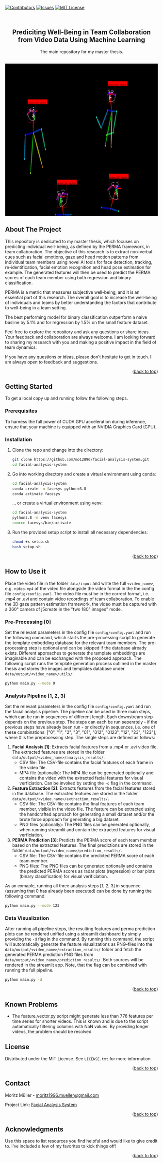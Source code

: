 <!-- Improved compatibility of back to top link: See: https://github.com/othneildrew/Best-README-Template/pull/73 -->
<a name="readme-top"></a>
<!--
*** Thanks for checking out the Best-README-Template. If you have a suggestion
*** that would make this better, please fork the repo and create a pull request
*** or simply open an issue with the tag "enhancement".
*** Don't forget to give the project a star!
*** Thanks again! Now go create something AMAZING! :D
-->



<!-- PROJECT SHIELDS -->
<!--
*** I'm using markdown "reference style" links for readability.
*** Reference links are enclosed in brackets [ ] instead of parentheses ( ).
*** See the bottom of this document for the declaration of the reference variables
*** for contributors-url, forks-url, etc. This is an optional, concise syntax you may use.
*** https://www.markdownguide.org/basic-syntax/#reference-style-links
-->
[![Contributors][contributors-shield]][contributors-url]
[![Issues][issues-shield]][issues-url]
[![MIT License][license-shield]][license-url]



<!-- PROJECT LOGO -->
<br />
<div align="center">
  <a href="https://github.com/othneildrew/Best-README-Template">
  </a>

  <h2 align="center">Prediciting Well-Being in Team Collaboration from Video Data Using Machine Learning</h2>

  <p align="center">
    The main repository for my master thesis.
    <br />
    <br />
  </p>
</div>

<img src="./docs/animation.gif" widt="920" height="500" alt="animated" />

<!-- TABLE OF CONTENTS
<details>
  <summary>Table of Contents</summary>
  <ol>
    <li>
      <a href="#about-the-project">About The Project</a>
      <ul>
        <li><a href="#built-with">Built With</a></li>
      </ul>
    </li>
    <li>
      <a href="#getting-started">Getting Started</a>
      <ul>
        <li><a href="#prerequisites">Prerequisites</a></li>
        <li><a href="#installation">Installation</a></li>
      </ul>
    </li>
    <li><a href="#usage">Usage</a></li>
    <li><a href="#license">License</a></li>
    <li><a href="#contact">Contact</a></li>
    <li><a href="#acknowledgments">Acknowledgments</a></li>
  </ol>
</details> -->


<!-- ABOUT THE PROJECT -->
## About The Project

This repository is dedicated to my master thesis, which focuses on predicting individual well-being, as defined by the PERMA framework, in team collaboration. The objective of this research is to extract non-verbal cues such as facial emotions, gaze and head motion patterns from individual team members using novel AI tools for face detection, tracking, re-identification, facial emotion recognition and head pose estimation for example. The generated features will then be used to predict the PERMA scores of each team member using both regression and binary classification.

PERMA is a metric that measures subjective well-being, and it is an essential part of this research. The overall goal is to increase the well-being of individuals and teams by better understanding the factors that contribute to well-being in a team setting.

The best performing model for binary classification outperform a naive basline by 5.1% and for regression by 1.5% on the small feature dataset.

Feel free to explore the repository and ask any questions or share ideas. Your feedback and collaboration are always welcome. I am looking forward to sharing my research with you and making a positive impact in the field of team dynamics.

If you have any questions or ideas, please don't hesitate to get in touch. I am always open to feedback and suggestions.

<p align="right">(<a href="#readme-top">back to top</a>)</p>



<!-- ### Built With

* [Python][Python-url]


<p align="right">(<a href="#readme-top">back to top</a>)</p> -->



<!-- GETTING STARTED -->
## Getting Started

To get a local copy up and running follow the following steps.

### Prerequisites

To harness the full power of CUDA GPU acceleration during inference, ensure that your machine is equipped with an NVIDIA Graphics Card (GPU).

### Installation


1. Clone the repo and change into the directory:
   ```sh
   git clone https://github.com/mo12896/facial-analysis-system.git
   cd facial-analysis-system
   ```
2. Go into working directory and create a virtual environment using conda:
    ```sh
    cd facial-analysis-system
    conda create -n facesys python=3.8
    conda activate facesys
    ```
    ... or create a virtual environment using venv:
    ```sh
    cd facial-analysis-system
    python3.8 -m venv facesys
    source facesys/bin/activate
    ```
3. Run the provided setup script to install all necessary dependencies:
   ```sh
   chmod +x setup.sh
   bash setup.sh
    ```

<p align="right">(<a href="#readme-top">back to top</a>)</p>



<!-- USAGE EXAMPLES -->
## How to Use it
Place the video file in the folder `data/input` and write the full `<video_name>`, e.g. `video.mp4` of the video file alongside the video format in the the config file `config/config.yaml`. The video file must be in the correct format, i.e. .mp4 or .avi and contain video recordings of team collaboration. To enable the 3D gaze pattern estimation framework, the video must be captured with a 360° camera of j5create in the "two 180° images" mode.


### Pre-Processing [0]
Set the relevant parameters in the config file `config/config.yaml` and run the following command, which starts the pre-processing script to generate the template embedding database for the relevant team members. The pre-processing step is optional and can be skipped if the database already exists. Different approaches to generate the template embeddings are imaginable and can be exchanged with the proposed approach. The following script runs the template generation process outlined in the master thesis and stores the images and templates database under `data/output/<video_name>/utils/`:

```sh
python main.py --mode 0
```


### Analysis Pipeline [1, 2, 3]

Set the relevant parameters in the config file `config/config.yaml` and run the facial analysis pipeline. The pipeline can be used in three main steps, which can be run in sequences of different length. Each downstream step depends on the previous step. The steps can each be run seperately - if the previous steps have already been run - or directly in sequences, i.e. one of these combinations: ["0", "1", "2", "3", "01", "012", "0123", "12", "23", "123"], where 0 is the preprocessing step. The single steps are defined as follows:

1. **Facial Analysis [1]**: Extracts facial features from a .mp4 or .avi video file. The extracted features are stored in the folder `data/output/<video_name>/analysis_results/`:
   - CSV file: The CSV-file contains the facial features of each frame in the video file.
   - MP4 file (optionally): The MP4 file can be generated optionally and contains the video with the extracted facial features for visual verficiation. Can be invoked by setting the `-o` flag in the command.
2. **Feature Extraction [2]**: Extracts features from the facial features stored in the database. The extracted features are stored in the folder `data/output/<video_name>/extraction_results/`.
    - CSV file: The CSV-file contains the final features of each team member, visible in the video file. The feature can be extracted using the handcrafted approach for generating a small dataset and/or the brute force approach for generating a big dataset.
    - PNG files (optionally): The PNG files can be generated optionally, when running streamlit and contain the extracted features for visual verficiation.
3. **PERMA Prediction [3]**: Predicts the PERMA score of each team member based on the extracted features. The final predictions are stored in the folder `data/output/<video_name>/prediction_results/`.
    - CSV file: The CSV-file contains the predicted PERMA score of each team member.
    - PNG files: The PNG files can be generated optionally and contains the predicted PERMA scores as radar plots (regression) or bar plots (binary classification) for visual verificiation.

As an exmaple, running all three analysis steps [1, 2, 3] in sequence (assuming that 0 has already been executed) can be done by running the following command:

```sh
python main.py --mode 123
```

### Data Visualization
After running all pipeline steps, the resulting features and perma prediction plots can be rendered unified using a streamlit dashboard by simply providing the `-d` flag in the command. By running this command, the script will automatically generate the feature visualizations as PNG-files into the `data/output/<video_name>/extraction_results/` folder and fetch the generated PERMA prediction PNG files from `data/output/<video_name>/prediction_results/`. Both sources will be rendered in the streamlit app. Note, that the flag can be combined with running the full pipeline.

```sh
python main.py -d
```


<p align="right">(<a href="#readme-top">back to top</a>)</p>


## Known Problems
- The feature_vector.py script might generate less than 776 features per time series for shorter videos. This is known and is due to the script automatically filtering columns with NaN values. By providing longer videos, the problem should be resolved.




<!-- LICENSE -->
## License

Distributed under the MIT License. See `LICENSE.txt` for more information.

<p align="right">(<a href="#readme-top">back to top</a>)</p>



<!-- CONTACT -->
## Contact

Moritz Müller - moritz1996.mueller@gmail.com

Project Link: [Facial Analysis System](https://github.com/mo12896/facial-analysis-system)

<p align="right">(<a href="#readme-top">back to top</a>)</p>



<!-- ACKNOWLEDGMENTS -->
## Acknowledgments

Use this space to list resources you find helpful and would like to give credit to. I've included a few of my favorites to kick things off!


<p align="right">(<a href="#readme-top">back to top</a>)</p>



<!-- MARKDOWN LINKS & IMAGES -->
<!-- https://www.markdownguide.org/basic-syntax/#reference-style-links -->
[contributors-shield]: https://img.shields.io/github/contributors/othneildrew/Best-README-Template.svg?style=for-the-badge
[contributors-url]: https://github.com/mo12896/emotion-recognition/graphs/contributors
[issues-shield]: https://img.shields.io/github/issues/othneildrew/Best-README-Template.svg?style=for-the-badge
[issues-url]: https://github.com/mo12896/emotion-recognition/issues
[license-shield]: https://img.shields.io/github/license/othneildrew/Best-README-Template.svg?style=for-the-badge
[license-url]: https://github.com/mo12896/emotion-recognition/LICENSE.txt


[Next.js]: https://img.shields.io/badge/next.js-000000?style=for-the-badge&logo=nextdotjs&logoColor=white
[Next-url]: https://nextjs.org/
[Python-url]: https://www.python.org/
[ONNXGPU-url]: https://pypi.org/project/onnxruntime-gpu/
